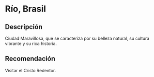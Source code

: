 # Río, Brasil

## Descripción
Ciudad Maravillosa, que se caracteriza por su belleza natural, su cultura vibrante y su rica historia.

## Recomendación
Visitar el Cristo Redentor.